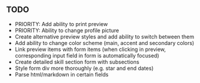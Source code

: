 ## TODO

-   PRIORITY: Add ability to print preview
-   PRIORITY: Ability to change profile picture
-   Create alternative preview styles and add ability to switch between them
-   Add ability to change color scheme (main, accent and secondary colors)
-   Link preview items with form items (when clicking in preview, corresponding input field in form is automatically focused)
-   Create detailed skill section form with subsections
-   Style form div more thoroughly (e.g. star and end dates)
-   Parse html/markdown in certain fields
